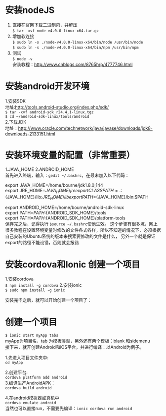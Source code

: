 #   安装nodeJS
   1. 直接在官网下载二进制包，并解压  
   `$ tar -xvf node-v4.0.0-linux-x64.tar.gz`
   2. 增加软连接  
   `$ sudo ln -s ./node-v4.0.0-linux-x64/bin/node /usr/bin/node`  
   `$ sudo ln -s ./node-v4.0.0-linux-x64/bin/npm /usr/bin/npm`
   3. 测试  
   `$ node -v`  
   安装教程：http://www.cnblogs.com/8765h/p/4777746.html
#  安装android开发环境
   1.安装SDK  
   地址:http://tools.android-studio.org/index.php/sdk/  
   `$ tar -xvf android-sdk_r24.4.1-linux.tgz`  
   `$ cd ~/android-sdk-linux/tools/android`  
   2.下载JDK  
   地址：http://www.oracle.com/technetwork/java/javase/downloads/jdk8-downloads-2133151.html

#  安装环境变量的配置（非常重要）
   1.JAVA_HOME
   2.ANDROID_HOME  
   首先进入终端，输入：`gedit ~/.bashrc`，在最末加入以下代码：  
   
   export JAVA_HOME=/home/bourne/jdk1.8.0_144  
   export JRE_HOME=${JAVA_HOME}/jre  
   export CLASSPATH=.:${JAVA_HOME}/lib:${JRE_HOME}/lib  
   export PATH=${JAVA_HOME}/bin:$PATH  
   
   export ANDROID_HOME=/home/bourne/android-sdk-linux  
   export PATH=$PATH:${ANDROID_SDK_HOME}/tools  
   export PATH=$PATH:${ANDROID_SDK_HOME}/platform-tools  
   保存完之后，记得执行 `$source ~/.bashrc`使他生效。
   这个步骤有很多坑，网上很多教程在设置环境变量时修改的文件各式各样，所以不知道的情况下，必须根据自己安装的Ubuntu系统的版本来搜索要修改的文件是什么，
   另外一个就是保证export的路径不能设错，否则就会报错

#  安装cordova和Ionic 创建一个项目  
   1.安装cordova  
   `$ npm install -g cordova`
   2.安装ionic  
   `$ sudo npm install -g ionic`  
   
   安装完毕之后，就可以开始创建一个项目了：
   
   
#   创建一个项目  
`$ ionic start myApp tabs`  
myApp为项目名，tab 为模板类型，另外还有两个模板：blank 和sidemenu  
接下来，就开创建Android和iOS平台，并进行编译：以Android为例子。

   1.先进入项目文件夹中:  
   `cd myApp`
   
   2.创建平台:  
   `cordova platform add android`  
   3.编译生产AndroidAPK：  
   `cordova build android`
   
   4.在android模拟器或真机中  
   `cordova emulate android`  
   当然也可以直接run，不需要先编译：`ionic cordova run android`

   
   
   
